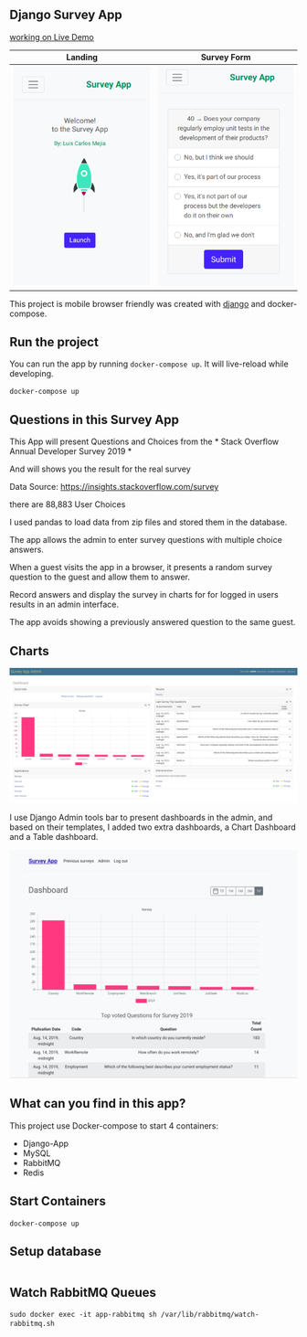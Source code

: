 ## Django Survey App

[working on Live Demo]()


|  Landing             |  Survey Form  |
| :-------------------------:|:-------------------------:|
![](./docs/images/landing_mobile.png)  |  ![](./docs/images/survey_mobile.png)


This project is mobile browser friendly was created with [django](https://www.djangoproject.com/) and docker-compose.


## Run the project

You can run the app by running `docker-compose up`. It will live-reload while developing.

```
docker-compose up
```

## Questions in this Survey App

This App will present Questions and Choices from the * Stack Overflow Annual Developer Survey 2019 *

And will shows you the result for the real survey

Data Source: https://insights.stackoverflow.com/survey

there are 88,883 User Choices

I used pandas to load data from zip files and stored them in the database.

The app allows the admin to enter survey questions with multiple choice answers.

When a guest visits the app in a browser, it presents a random survey question to the guest and allow them to answer.

Record answers and display the survey in charts for for logged in users results in an admin interface.

The app avoids showing a previously answered question to the same guest.


## Charts

![Survey App](./docs/images/admin_dashboards.png)

I use Django Admin tools bar to present dashboards in the admin, and based on their templates, I added two extra dashboards, a Chart Dashboard and a Table dashboard.

![Survey App](./docs/images/survey_detail.png)

## What can you find in this app?


This project use Docker-compose to start 4 containers:

* Django-App
* MySQL
* RabbitMQ
* Redis

## Start Containers ##

```
docker-compose up

```

## Setup database ##

```

```

## Watch RabbitMQ Queues ##

```
sudo docker exec -it app-rabbitmq sh /var/lib/rabbitmq/watch-rabbitmq.sh
```
